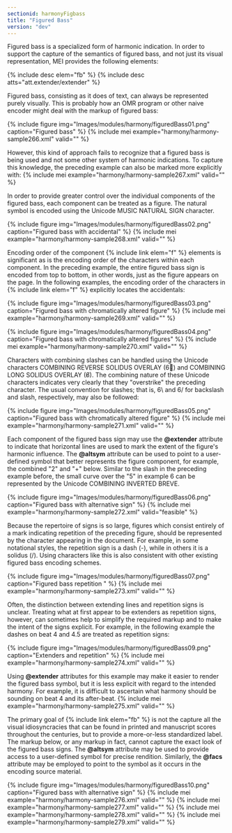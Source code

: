 ```yaml
---
sectionid: harmonyFigbass
title: "Figured Bass"
version: "dev"
---
```


Figured bass is a specialized form of harmonic indication. In order to support the capture of the semantics of figured bass, and not just its visual representation, MEI provides the following elements:

  
{% include desc elem="fb" %} 
{% include desc atts="att.extender/extender" %} 
 

Figured bass, consisting as it does of text, can always be represented purely visually. This is probably how an OMR program or other naive encoder might deal with the markup of figured bass:

{% include figure img="Images/modules/harmony/figuredBass01.png" caption="Figured bass" %}
{% include mei example="harmony/harmony-sample266.xml" valid="" %}
    
However, this kind of approach fails to recognize that a figured bass is being used and not some other system of harmonic indications. To capture this knowledge, the preceding example can also be marked more explicitly with:
{% include mei example="harmony/harmony-sample267.xml" valid="" %}
    
In order to provide greater control over the individual components of the figured bass, each component can be treated as a figure. The natural symbol is encoded using the Unicode MUSIC NATURAL SIGN character.

{% include figure img="Images/modules/harmony/figuredBass02.png" caption="Figured bass with accidental" %}
{% include mei example="harmony/harmony-sample268.xml" valid="" %}
    
Encoding order of the component {% include link elem="f" %} elements is significant as is the encoding order of the characters within each component. In the preceding example, the entire figured bass sign is encoded from top to bottom, in other words, just as the figure appears on the page. In the following examples, the encoding order of the characters in {% include link elem="f" %} explicitly locates the accidentals:

{% include figure img="Images/modules/harmony/figuredBass03.png" caption="Figured bass with chromatically altered figure" %}
{% include mei example="harmony/harmony-sample269.xml" valid="" %}
    
{% include figure img="Images/modules/harmony/figuredBass04.png" caption="Figured bass with chromatically altered figures" %}
{% include mei example="harmony/harmony-sample270.xml" valid="" %}
    
Characters with combining slashes can be handled using the Unicode characters COMBINING REVERSE SOLIDUS OVERLAY (6⃥) and COMBINING LONG SOLIDUS OVERLAY (6̸). The combining nature of these Unicode characters indicates very clearly that they "overstrike" the preceding character. The usual convention for slashes; that is, 6\ and 6/ for backslash and slash, respectively, may also be followed:

{% include figure img="Images/modules/harmony/figuredBass05.png" caption="Figured bass with chromatically altered figure" %}
{% include mei example="harmony/harmony-sample271.xml" valid="" %}
    
Each component of the figured bass sign may use the **@extender** attribute to indicate that horizontal lines are used to mark the extent of the figure's harmonic influence. The **@altsym** attribute can be used to point to a user-defined symbol that better represents the figure component, for example, the combined "2" and "+" below. Similar to the slash in the preceding example before, the small curve over the "5" in example 6 can be represented by the Unicode COMBINING INVERTED BREVE.

{% include figure img="Images/modules/harmony/figuredBass06.png" caption="Figured bass with alternative sign" %}
{% include mei example="harmony/harmony-sample272.xml" valid="feasible" %}
    
Because the repertoire of signs is so large, figures which consist entirely of a mark indicating repetition of the preceding figure, should be represented by the character appearing in the document. For example, in some notational styles, the repetition sign is a dash (-), while in others it is a solidus (/). Using characters like this is also consistent with other existing figured bass encoding schemes.

{% include figure img="Images/modules/harmony/figuredBass07.png" caption="Figured bass repetition " %}
{% include mei example="harmony/harmony-sample273.xml" valid="" %}
    
Often, the distinction between extending lines and repetition signs is unclear. Treating what at first appear to be extenders as repetition signs, however, can sometimes help to simplify the required markup and to make the intent of the signs explicit. For example, in the following example the dashes on beat 4 and 4.5 are treated as repetition signs:

{% include figure img="Images/modules/harmony/figuredBass09.png" caption="Extenders and repetition" %}
{% include mei example="harmony/harmony-sample274.xml" valid="" %}
    
Using **@extender** attributes for this example may make it easier to render the figured bass symbol, but it is less explicit with regard to the intended harmony. For example, it is difficult to ascertain what harmony should be sounding on beat 4 and its after-beat.
{% include mei example="harmony/harmony-sample275.xml" valid="" %}
    
The primary goal of {% include link elem="fb" %} is not the capture all the visual idiosyncracies that can be found in printed and manuscript scores throughout the centuries, but to provide a more-or-less standardized label. The markup below, or any markup in fact, cannot capture the exact look of the figured bass signs. The **@altsym** attribute may be used to provide access to a user-defined symbol for precise rendition. Similarly, the **@facs** attribute may be employed to point to the symbol as it occurs in the encoding source material.

{% include figure img="Images/modules/harmony/figuredBass10.png" caption="Figured bass with alternative sign" %}
{% include mei example="harmony/harmony-sample276.xml" valid="" %}
    {% include mei example="harmony/harmony-sample277.xml" valid="" %}
    {% include mei example="harmony/harmony-sample278.xml" valid="" %}
    {% include mei example="harmony/harmony-sample279.xml" valid="" %}
    